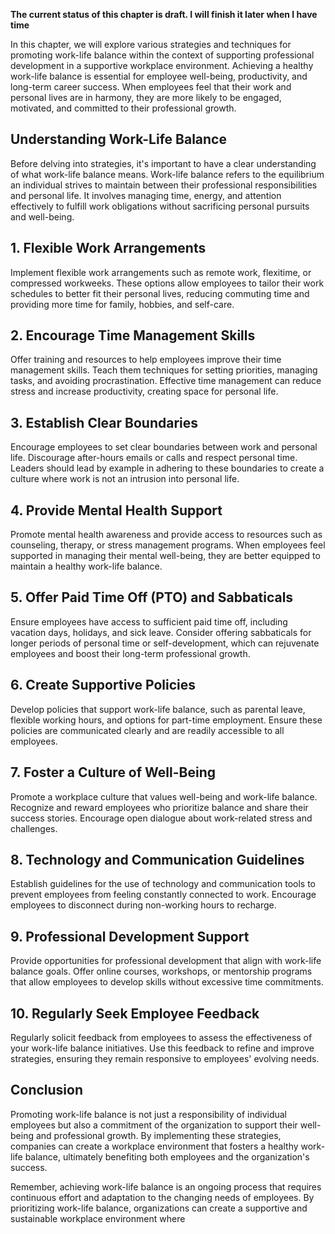 **The current status of this chapter is draft. I will finish it later when I have time**

In this chapter, we will explore various strategies and techniques for promoting work-life balance within the context of supporting professional development in a supportive workplace environment. Achieving a healthy work-life balance is essential for employee well-being, productivity, and long-term career success. When employees feel that their work and personal lives are in harmony, they are more likely to be engaged, motivated, and committed to their professional growth.

Understanding Work-Life Balance
-------------------------------

Before delving into strategies, it's important to have a clear understanding of what work-life balance means. Work-life balance refers to the equilibrium an individual strives to maintain between their professional responsibilities and personal life. It involves managing time, energy, and attention effectively to fulfill work obligations without sacrificing personal pursuits and well-being.

**1. Flexible Work Arrangements**
---------------------------------

Implement flexible work arrangements such as remote work, flexitime, or compressed workweeks. These options allow employees to tailor their work schedules to better fit their personal lives, reducing commuting time and providing more time for family, hobbies, and self-care.

**2. Encourage Time Management Skills**
---------------------------------------

Offer training and resources to help employees improve their time management skills. Teach them techniques for setting priorities, managing tasks, and avoiding procrastination. Effective time management can reduce stress and increase productivity, creating space for personal life.

**3. Establish Clear Boundaries**
---------------------------------

Encourage employees to set clear boundaries between work and personal life. Discourage after-hours emails or calls and respect personal time. Leaders should lead by example in adhering to these boundaries to create a culture where work is not an intrusion into personal life.

**4. Provide Mental Health Support**
------------------------------------

Promote mental health awareness and provide access to resources such as counseling, therapy, or stress management programs. When employees feel supported in managing their mental well-being, they are better equipped to maintain a healthy work-life balance.

**5. Offer Paid Time Off (PTO) and Sabbaticals**
------------------------------------------------

Ensure employees have access to sufficient paid time off, including vacation days, holidays, and sick leave. Consider offering sabbaticals for longer periods of personal time or self-development, which can rejuvenate employees and boost their long-term professional growth.

**6. Create Supportive Policies**
---------------------------------

Develop policies that support work-life balance, such as parental leave, flexible working hours, and options for part-time employment. Ensure these policies are communicated clearly and are readily accessible to all employees.

**7. Foster a Culture of Well-Being**
-------------------------------------

Promote a workplace culture that values well-being and work-life balance. Recognize and reward employees who prioritize balance and share their success stories. Encourage open dialogue about work-related stress and challenges.

**8. Technology and Communication Guidelines**
----------------------------------------------

Establish guidelines for the use of technology and communication tools to prevent employees from feeling constantly connected to work. Encourage employees to disconnect during non-working hours to recharge.

**9. Professional Development Support**
---------------------------------------

Provide opportunities for professional development that align with work-life balance goals. Offer online courses, workshops, or mentorship programs that allow employees to develop skills without excessive time commitments.

**10. Regularly Seek Employee Feedback**
----------------------------------------

Regularly solicit feedback from employees to assess the effectiveness of your work-life balance initiatives. Use this feedback to refine and improve strategies, ensuring they remain responsive to employees' evolving needs.

Conclusion
----------

Promoting work-life balance is not just a responsibility of individual employees but also a commitment of the organization to support their well-being and professional growth. By implementing these strategies, companies can create a workplace environment that fosters a healthy work-life balance, ultimately benefiting both employees and the organization's success.

Remember, achieving work-life balance is an ongoing process that requires continuous effort and adaptation to the changing needs of employees. By prioritizing work-life balance, organizations can create a supportive and sustainable workplace environment where
